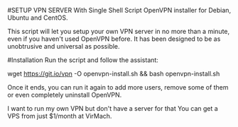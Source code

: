 #SETUP VPN SERVER With Single Shell Script 
OpenVPN installer for Debian, Ubuntu and CentOS.

This script will let you setup your own VPN server in no more than a minute, even if you haven't used OpenVPN before. It has been designed to be as unobtrusive and universal as possible.

#Installation
Run the script and follow the assistant:

wget https://git.io/vpn -O openvpn-install.sh && bash openvpn-install.sh

Once it ends, you can run it again to add more users, remove some of them or even completely uninstall OpenVPN.

I want to run my own VPN but don't have a server for that
You can get a VPS from just $1/month at VirMach.
